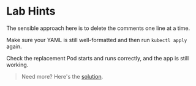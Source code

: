 # Lab Hints

The sensible approach here is to delete the comments one line at a time.

Make sure your YAML is still well-formatted and then run `kubectl apply` again.

Check the replacement Pod starts and runs correctly, and the app is still working.

> Need more? Here's the [solution](solution.md).